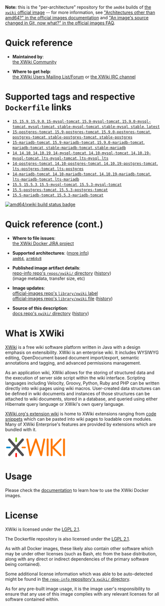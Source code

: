 <!--

********************************************************************************

WARNING:

    DO NOT EDIT "xwiki/README.md"

    IT IS AUTO-GENERATED

    (from the other files in "xwiki/" combined with a set of templates)

********************************************************************************

-->

**Note:** this is the "per-architecture" repository for the `amd64` builds of [the `xwiki` official image](https://hub.docker.com/_/xwiki) -- for more information, see ["Architectures other than amd64?" in the official images documentation](https://github.com/docker-library/official-images#architectures-other-than-amd64) and ["An image's source changed in Git, now what?" in the official images FAQ](https://github.com/docker-library/faq#an-images-source-changed-in-git-now-what).

# Quick reference

-	**Maintained by**:  
	[the XWiki Community](https://github.com/xwiki-contrib/docker-xwiki)

-	**Where to get help**:  
	[the XWiki Users Mailing List/Forum](http://dev.xwiki.org/xwiki/bin/view/Community/MailingLists) or [the XWiki IRC channel](http://dev.xwiki.org/xwiki/bin/view/Community/IRC)

# Supported tags and respective `Dockerfile` links

-	[`15`, `15.9`, `15.9.0`, `15-mysql-tomcat`, `15.9-mysql-tomcat`, `15.9.0-mysql-tomcat`, `mysql-tomcat`, `stable-mysql-tomcat`, `stable-mysql`, `stable`, `latest`](https://github.com/xwiki-contrib/docker-xwiki/blob/d1e6ca12c746ebb805e079bc1ff10ac26bb65dd3/15/mysql-tomcat/Dockerfile)
-	[`15-postgres-tomcat`, `15.9-postgres-tomcat`, `15.9.0-postgres-tomcat`, `postgres-tomcat`, `stable-postgres-tomcat`, `stable-postgres`](https://github.com/xwiki-contrib/docker-xwiki/blob/d1e6ca12c746ebb805e079bc1ff10ac26bb65dd3/15/postgres-tomcat/Dockerfile)
-	[`15-mariadb-tomcat`, `15.9-mariadb-tomcat`, `15.9.0-mariadb-tomcat`, `mariadb-tomcat`, `stable-mariadb-tomcat`, `stable-mariadb`](https://github.com/xwiki-contrib/docker-xwiki/blob/d1e6ca12c746ebb805e079bc1ff10ac26bb65dd3/15/mariadb-tomcat/Dockerfile)
-	[`14`, `14.10`, `14.10.19`, `14-mysql-tomcat`, `14.10-mysql-tomcat`, `14.10.19-mysql-tomcat`, `lts-mysql-tomcat`, `lts-mysql`, `lts`](https://github.com/xwiki-contrib/docker-xwiki/blob/5ce3629a4fb321a195723638041217ff4a384b1b/14/mysql-tomcat/Dockerfile)
-	[`14-postgres-tomcat`, `14.10-postgres-tomcat`, `14.10.19-postgres-tomcat`, `lts-postgres-tomcat`, `lts-postgres`](https://github.com/xwiki-contrib/docker-xwiki/blob/5ce3629a4fb321a195723638041217ff4a384b1b/14/postgres-tomcat/Dockerfile)
-	[`14-mariadb-tomcat`, `14.10-mariadb-tomcat`, `14.10.19-mariadb-tomcat`, `lts-mariadb-tomcat`, `lts-mariadb`](https://github.com/xwiki-contrib/docker-xwiki/blob/5ce3629a4fb321a195723638041217ff4a384b1b/14/mariadb-tomcat/Dockerfile)
-	[`15.5`, `15.5.3`, `15.5-mysql-tomcat`, `15.5.3-mysql-tomcat`](https://github.com/xwiki-contrib/docker-xwiki/blob/d1e6ca12c746ebb805e079bc1ff10ac26bb65dd3/15.5/mysql-tomcat/Dockerfile)
-	[`15.5-postgres-tomcat`, `15.5.3-postgres-tomcat`](https://github.com/xwiki-contrib/docker-xwiki/blob/d1e6ca12c746ebb805e079bc1ff10ac26bb65dd3/15.5/postgres-tomcat/Dockerfile)
-	[`15.5-mariadb-tomcat`, `15.5.3-mariadb-tomcat`](https://github.com/xwiki-contrib/docker-xwiki/blob/d1e6ca12c746ebb805e079bc1ff10ac26bb65dd3/15.5/mariadb-tomcat/Dockerfile)

[![amd64/xwiki build status badge](https://img.shields.io/jenkins/s/https/doi-janky.infosiftr.net/job/multiarch/job/amd64/job/xwiki.svg?label=amd64/xwiki%20%20build%20job)](https://doi-janky.infosiftr.net/job/multiarch/job/amd64/job/xwiki/)

# Quick reference (cont.)

-	**Where to file issues**:  
	[the XWiki Docker JIRA project](http://jira.xwiki.org/browse/XDOCKER)

-	**Supported architectures**: ([more info](https://github.com/docker-library/official-images#architectures-other-than-amd64))  
	[`amd64`](https://hub.docker.com/r/amd64/xwiki/), [`arm64v8`](https://hub.docker.com/r/arm64v8/xwiki/)

-	**Published image artifact details**:  
	[repo-info repo's `repos/xwiki/` directory](https://github.com/docker-library/repo-info/blob/master/repos/xwiki) ([history](https://github.com/docker-library/repo-info/commits/master/repos/xwiki))  
	(image metadata, transfer size, etc)

-	**Image updates**:  
	[official-images repo's `library/xwiki` label](https://github.com/docker-library/official-images/issues?q=label%3Alibrary%2Fxwiki)  
	[official-images repo's `library/xwiki` file](https://github.com/docker-library/official-images/blob/master/library/xwiki) ([history](https://github.com/docker-library/official-images/commits/master/library/xwiki))

-	**Source of this description**:  
	[docs repo's `xwiki/` directory](https://github.com/docker-library/docs/tree/master/xwiki) ([history](https://github.com/docker-library/docs/commits/master/xwiki))

# What is XWiki

[XWiki](http://xwiki.org) is a free wiki software platform written in Java with a design emphasis on extensibility. XWiki is an enterprise wiki. It includes WYSIWYG editing, OpenDocument based document import/export, semantic annotations and tagging, and advanced permissions management.

As an application wiki, XWiki allows for the storing of structured data and the execution of server side script within the wiki interface. Scripting languages including Velocity, Groovy, Python, Ruby and PHP can be written directly into wiki pages using wiki macros. User-created data structures can be defined in wiki documents and instances of those structures can be attached to wiki documents, stored in a database, and queried using either Hibernate query language or XWiki's own query language.

[XWiki.org's extension wiki](http://extensions.xwiki.org) is home to XWiki extensions ranging from [code snippets](http://snippets.xwiki.org) which can be pasted into wiki pages to loadable core modules. Many of XWiki Enterprise's features are provided by extensions which are bundled with it.

![logo](https://raw.githubusercontent.com/docker-library/docs/6fb07a8dacbad5cc548b87e4c267823a4aa98660/xwiki/logo.png)

# Usage

Please check the [documentation](https://github.com/xwiki-contrib/docker-xwiki/blob/master/README.md) to learn how to use the XWiki Docker images.

# License

XWiki is licensed under the [LGPL 2.1](https://github.com/xwiki-contrib/docker-xwiki/blob/master/LICENSE).

The Dockerfile repository is also licensed under the [LGPL 2.1](https://github.com/xwiki-contrib/docker-xwiki/blob/master/LICENSE).

As with all Docker images, these likely also contain other software which may be under other licenses (such as Bash, etc from the base distribution, along with any direct or indirect dependencies of the primary software being contained).

Some additional license information which was able to be auto-detected might be found in [the `repo-info` repository's `xwiki/` directory](https://github.com/docker-library/repo-info/tree/master/repos/xwiki).

As for any pre-built image usage, it is the image user's responsibility to ensure that any use of this image complies with any relevant licenses for all software contained within.
